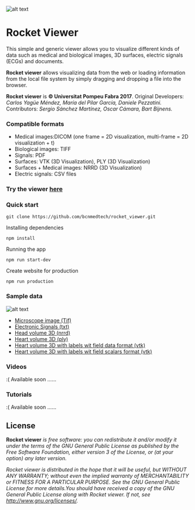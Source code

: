 ![alt text](https://github.com/bcnmedtech/rocket_viewer/blob/master/assets/logo.png "Logo Title Text 1")

# Rocket Viewer

This simple and generic viewer allows you to visualize different kinds of data such as medical and biological images, 3D surfaces, electric signals (ECGs) and documents.

**Rocket viewer** allows visualizing data from the web or loading information from the local file system by simply dragging and dropping a file into the browser. 

**Rocket viewer** is **© Universitat Pompeu Fabra 2017**. 
Original Developers: *Carlos Yagüe Méndez, María del Pilar García, Daniele Pezzatini.* 
Contributors: *Sergio Sánchez Martínez, Oscar Cámara, Bart Bijnens.*

### Compatible formats

* Medical images:DICOM (one frame = 2D visualization, multi-frame = 2D visualization + t)
* Biological images: TIFF
* Signals: PDF
* Surfaces: VTK (3D Visualization), PLY (3D Visualization)
* Surfaces + Medical images: NRRD (3D Visualization)
* Electric signals: CSV files

### Try the viewer [here](http://rkt-viewer.surge.sh/)

### Quick start

```
git clone https://github.com/bcnmedtech/rocket_viewer.git
```

Installing dependencies

```
npm install
```

Running the app

```
npm run start-dev
```

Create website for production

```
npm run production
```

### Sample data

![alt text](https://github.com/bcnmedtech/rocket_viewer/blob/master/assets/folder_black.png "Logo Title Text 1")

* [Microscope image (Tif)](https://github.com/bcnmedtech/rocket_viewer/blob/master/sample_data/microscopy_image.tif)
* [Electronic Signals (txt)](https://github.com/bcnmedtech/rocket_viewer/blob/master/sample_data/signals.txt)
* [Head volume 3D (nrrd)](https://github.com/bcnmedtech/rocket_viewer/blob/master/sample_data/volume_3D_nrrd_head.nrrd)
* [Heart volume 3D (ply)](https://github.com/bcnmedtech/rocket_viewer/blob/master/sample_data/volume_3D_ply.ply)
* [Heart volume 3D with labels wit field data format (vtk)](https://github.com/bcnmedtech/rocket_viewer/blob/master/sample_data/volume_3D_vtk_field_data.vtk)
* [Heart volume 3D with labels wit field scalars format (vtk)](https://github.com/bcnmedtech/rocket_viewer/blob/master/sample_data/volume_3D_vtk_scalars.vtk)

### Videos

:(   Available soon ......

### Tutorials

:(   Available soon ......

## License
**Rocket viewer** *is free software: you can redistribute it and/or modify
it under the terms of the GNU General Public License as published by
the Free Software Foundation, either version 3 of the License, or
(at your option) any later version.*

*Rocket viewer is distributed in the hope that it will be useful,
but WITHOUT ANY WARRANTY; without even the implied warranty of
MERCHANTABILITY or FITNESS FOR A PARTICULAR PURPOSE.  See the
GNU General Public License for more details.You should have received a copy of the GNU General Public License along with Rocket viewer.  If not, see <http://www.gnu.org/licenses/>.*